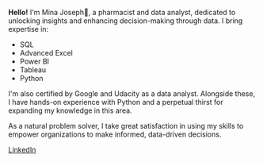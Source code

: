  **Hello!** I'm Mina Joseph👋, a pharmacist and data analyst, dedicated to unlocking insights and enhancing decision-making through data. I bring expertise in:

- SQL
- Advanced Excel
- Power BI
- Tableau
- Python

I'm also certified by Google and Udacity as a data analyst. Alongside these, I have hands-on experience with Python and a perpetual thirst for expanding my knowledge in this area.

As a natural problem solver, I take great satisfaction in using my skills to empower organizations to make informed, data-driven decisions.

[LinkedIn](www.linkedin.com/in/minajosephamir)
